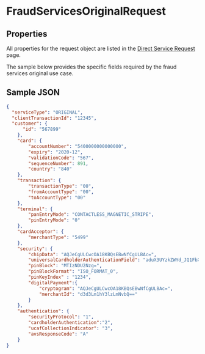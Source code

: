 # FraudServicesOriginalRequest

## Properties <a name="properties"></a>
All properties for the request object are listed in the [Direct Service Request](docs/models/DirectServiceRequest.md) page.

The sample below provides the specific fields required by the fraud services original use case.

## Sample JSON

```json
{
  "serviceType": "ORIGINAL",
  "clientTransactionId": "12345",
  "customer": {
	  "id": "567899"
	},
	"card": {
		"accountNumber": "5400000000000000",
		"expiry": "2020-12",
		"validationCode": "567",
		"sequenceNumber": 891,
		"country": "840"
	},
	"transaction": {
		"transactionType": "00",
		"fromAccountType": "00",
		"toAccountType": "00"
	},
	"terminal": {
		"panEntryMode": "CONTACTLESS_MAGNETIC_STRIPE",
		"pinEntryMode": "0"
	},
	"cardAcceptor": {
		"merchantType": "5499"
	},
	"security": {
		"chipData": "AQJeCgULCwcOA18KBQsEBwNfCgULBAc=",
		"universalCardholderAuthenticationField": "aduX3UYzkZWYd_JQ1FbXcaBa",
		"pinBlock": "MTIzNDU2Nzg=",
		"pinBlockFormat": "ISO_FORMAT_0",
		"pinKeyIndex" :	"1234",
 		"digitalPayment":{
			"cryptogram": "AQJeCgULCwcOA18KBQsEBwNfCgULBAc=",
			"merchantId": "d3d3Lm1hY3lzLmNvbQ=="
		}
	},
	"authentication": {
		"securityProtocol": "1",
		"cardholderAuthentication":"2",
		"ucafCollectionIndicator": "3",
		"avsResponseCode": "A"
	}
}
```
